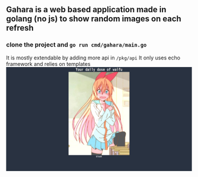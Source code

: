 ## Gahara is a web based application made in golang (no js) to show random images on each refresh
### clone the project and `go run cmd/gahara/main.go`
It is mostly extendable by adding more api in `/pkg/api`
It only uses echo framework and relies on templates
![](assets/daily%20dose.jpg)